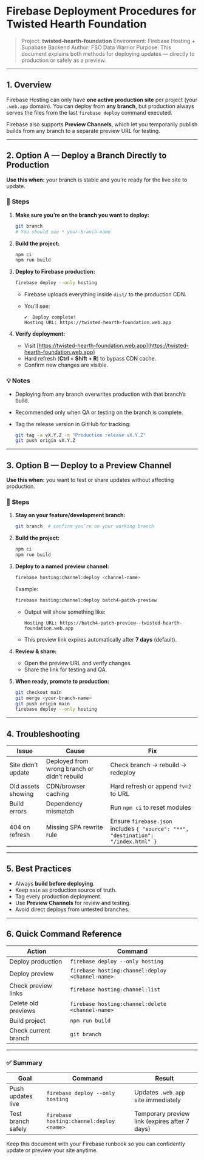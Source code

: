 # Firebase Deployment Procedures for Twisted Hearth Foundation

> Project: **twisted-hearth-foundation**
> Environment: Firebase Hosting + Supabase Backend
> Author: FSO Data Warrior
> Purpose: This document explains both methods for deploying updates — directly to production or safely as a preview.

---

## 1. Overview

Firebase Hosting can only have **one active production site** per project (your `.web.app` domain).
You can deploy from **any branch**, but production always serves the files from the last `firebase deploy` command executed.

Firebase also supports **Preview Channels**, which let you temporarily publish builds from any branch to a separate preview URL for testing.

---

## 2. Option A — Deploy a Branch Directly to Production

**Use this when:** your branch is stable and you’re ready for the live site to update.

### 🔧 Steps

1. **Make sure you’re on the branch you want to deploy:**

   ```bash
   git branch
   # You should see * your-branch-name
   ```

2. **Build the project:**

   ```bash
   npm ci
   npm run build
   ```

3. **Deploy to Firebase production:**

   ```bash
   firebase deploy --only hosting
   ```

   * Firebase uploads everything inside `dist/` to the production CDN.
   * You’ll see:

     ```
     ✔  Deploy complete!
     Hosting URL: https://twisted-hearth-foundation.web.app
     ```

4. **Verify deployment:**

   * Visit [https://twisted-hearth-foundation.web.app](https://twisted-hearth-foundation.web.app)
   * Hard refresh (**Ctrl + Shift + R**) to bypass CDN cache.
   * Confirm new changes are visible.

### 💡 Notes

* Deploying from any branch overwrites production with that branch’s build.
* Recommended only when QA or testing on the branch is complete.
* Tag the release version in GitHub for tracking:

  ```bash
  git tag -a vX.Y.Z -m "Production release vX.Y.Z"
  git push origin vX.Y.Z
  ```

---

## 3. Option B — Deploy to a Preview Channel

**Use this when:** you want to test or share updates without affecting production.

### 🔧 Steps

1. **Stay on your feature/development branch:**

   ```bash
   git branch  # confirm you’re on your working branch
   ```

2. **Build the project:**

   ```bash
   npm ci
   npm run build
   ```

3. **Deploy to a named preview channel:**

   ```bash
   firebase hosting:channel:deploy <channel-name>
   ```

   Example:

   ```bash
   firebase hosting:channel:deploy batch4-patch-preview
   ```

   * Output will show something like:

     ```
     Hosting URL: https://batch4-patch-preview--twisted-hearth-foundation.web.app
     ```
   * This preview link expires automatically after **7 days** (default).

4. **Review & share:**

   * Open the preview URL and verify changes.
   * Share the link for testing and QA.

5. **When ready, promote to production:**

   ```bash
   git checkout main
   git merge <your-branch-name>
   git push origin main
   firebase deploy --only hosting
   ```

---

## 4. Troubleshooting

| Issue              | Cause                                        | Fix                                                                                |
| ------------------ | -------------------------------------------- | ---------------------------------------------------------------------------------- |
| Site didn’t update | Deployed from wrong branch or didn’t rebuild | Check branch → rebuild → redeploy                                                  |
| Old assets showing | CDN/browser caching                          | Hard refresh or append `?v=2` to URL                                               |
| Build errors       | Dependency mismatch                          | Run `npm ci` to reset modules                                                      |
| 404 on refresh     | Missing SPA rewrite rule                     | Ensure `firebase.json` includes `{ "source": "**", "destination": "/index.html" }` |

---

## 5. Best Practices

* Always **build before deploying**.
* Keep `main` as production source of truth.
* Tag every production deployment.
* Use **Preview Channels** for review and testing.
* Avoid direct deploys from untested branches.

---

## 6. Quick Command Reference

| Action               | Command                                          |
| -------------------- | ------------------------------------------------ |
| Deploy production    | `firebase deploy --only hosting`                 |
| Deploy preview       | `firebase hosting:channel:deploy <channel-name>` |
| Check preview links  | `firebase hosting:channel:list`                  |
| Delete old previews  | `firebase hosting:channel:delete <channel-name>` |
| Build project        | `npm run build`                                  |
| Check current branch | `git branch`                                     |

---

### ✅ Summary

| Goal               | Command                                  | Result                                        |
| ------------------ | ---------------------------------------- | --------------------------------------------- |
| Push updates live  | `firebase deploy --only hosting`         | Updates `.web.app` site immediately           |
| Test branch safely | `firebase hosting:channel:deploy <name>` | Temporary preview link (expires after 7 days) |

Keep this document with your Firebase runbook so you can confidently update or preview your site anytime.
